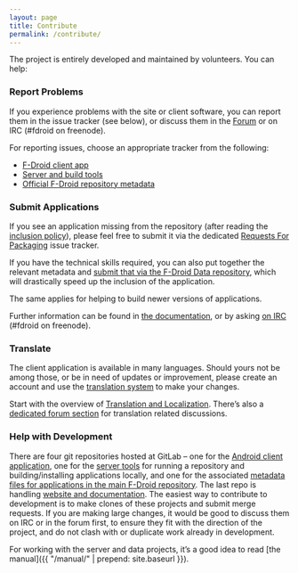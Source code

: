 ```yaml
---
layout: page
title: Contribute
permalink: /contribute/
---
```

The project is entirely developed and maintained by volunteers. You can help:

### Report Problems

If you experience problems with the site or client software, you can report them in the issue tracker (see below), or discuss them in the [Forum](https://forum.f-droid.org/) or on IRC (#fdroid on freenode).

For reporting issues, choose an appropriate tracker from the following:

* [F-Droid client app](https://gitlab.com/fdroid/fdroidclient/issues)
* [Server and build tools](https://gitlab.com/fdroid/fdroidserver/issues)
* [Official F-Droid repository metadata](https://gitlab.com/fdroid/fdroiddata/issues)

### Submit Applications

If you see an application missing from the repository (after reading the [inclusion policy](../docs/Inclusion_Policy)), please feel free to submit it via the dedicated [Requests For Packaging](https://gitlab.com/fdroid/rfp/issues) issue tracker.

If you have the technical skills required, you can also put together the relevant metadata and [submit that via the F-Droid Data repository](https://gitlab.com/fdroid/fdroiddata/blob/master/CONTRIBUTING.md), which will drastically speed up the inclusion of the application.

The same applies for helping to build newer versions of applications.

Further information can be found in [the documentation](../docs), or by asking [on IRC](https://webchat.freenode.net/?channels=%23fdroid) (#fdroid on freenode).

### Translate

The client application is available in many languages. Should yours not be among those, or be in need of updates or improvement, please create an account and use the [translation system](https://hosted.weblate.org/projects/f-droid/) to make your changes.

Start with the overview of [Translation and Localization](../docs/Translation_and_Localization).  There’s also a [dedicated forum section](https://forum.f-droid.org/c/translation) for translation related discussions.

### Help with Development

There are four git repositories hosted at GitLab –
one for the [Android client application](https://gitlab.com/fdroid/fdroidclient),
one for the [server tools](https://gitlab.com/fdroid/fdroidserver) for running a repository and building/installing applications locally,
and one for the associated [metadata files for applications in the main F-Droid repository](https://gitlab.com/fdroid/fdroiddata).
The last repo is handling [website and documentation](https://gitlab.com/fdroid/fdroid-website).
The easiest way to contribute to development is to make clones of these projects and submit merge requests.
If you are making large changes,
it would be good to discuss them on IRC or in the forum first,
to ensure they fit with the direction of the project,
and do not clash with or duplicate work already in development.

For working with the server and data projects, it’s a good idea to read [the manual]({{ "/manual/" | prepend: site.baseurl }}).
